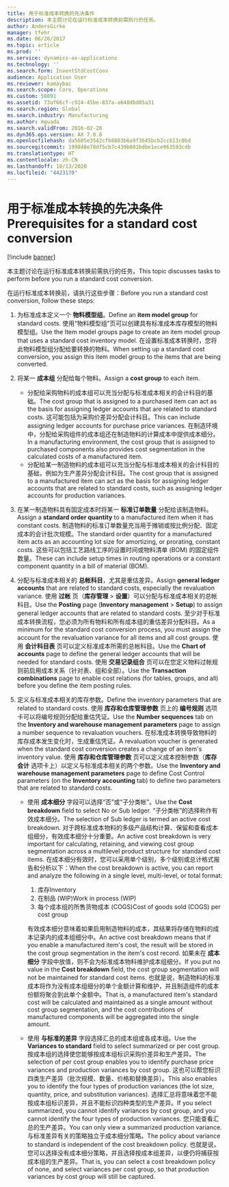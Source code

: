 ```yaml
---
title: 用于标准成本转换的先决条件
description: 本主题讨论在运行标准成本转换前需执行的任务。
author: AndersGirke
manager: tfehr
ms.date: 06/20/2017
ms.topic: article
ms.prod: ''
ms.service: dynamics-ax-applications
ms.technology: ''
ms.search.form: InventStdCostConv
audience: Application User
ms.reviewer: kamaybac
ms.search.scope: Core, Operations
ms.custom: 50891
ms.assetid: 73af66cf-c924-45be-837a-a648dbd05a31
ms.search.region: Global
ms.search.industry: Manufacturing
ms.author: mguada
ms.search.validFrom: 2016-02-28
ms.dyn365.ops.version: AX 7.0.0
ms.openlocfilehash: da5605e3542cfb8803b6a9f3645bcb2cc613c0bd
ms.sourcegitcommit: 199848e78df5cb7c439b001bdbe1ece963593cdb
ms.translationtype: HT
ms.contentlocale: zh-CN
ms.lasthandoff: 10/13/2020
ms.locfileid: "4423170"
---
```

# <a name="prerequisites-for-a-standard-cost-conversion"></a><span data-ttu-id="d12d9-103">用于标准成本转换的先决条件</span><span class="sxs-lookup"><span data-stu-id="d12d9-103">Prerequisites for a standard cost conversion</span></span>

[!include [banner](../includes/banner.md)]

<span data-ttu-id="d12d9-104">本主题讨论在运行标准成本转换前需执行的任务。</span><span class="sxs-lookup"><span data-stu-id="d12d9-104">This topic discusses tasks to perform before you run a standard cost conversion.</span></span> 

<span data-ttu-id="d12d9-105">在运行标准成本转换前，请执行这些步骤：</span><span class="sxs-lookup"><span data-stu-id="d12d9-105">Before you run a standard cost conversion, follow these steps:</span></span>

1.  <span data-ttu-id="d12d9-106">为标准成本定义一个 **物料模型组**。</span><span class="sxs-lookup"><span data-stu-id="d12d9-106">Define an **item model group** for standard costs.</span></span> <span data-ttu-id="d12d9-107">使用“物料模型组”页可以创建具有标准成本库存模型的物料模型组。</span><span class="sxs-lookup"><span data-stu-id="d12d9-107">Use the Item model groups page to create an item model group that uses a standard cost inventory model.</span></span> <span data-ttu-id="d12d9-108">在设置标准成本转换时，您将此物料模型组分配给要转换的物料。</span><span class="sxs-lookup"><span data-stu-id="d12d9-108">When setting up a standard cost conversion, you assign this item model group to the items that are being converted.</span></span>
2.  <span data-ttu-id="d12d9-109">将某一 **成本组** 分配给每个物料。</span><span class="sxs-lookup"><span data-stu-id="d12d9-109">Assign a **cost group** to each item.</span></span>
    -   <span data-ttu-id="d12d9-110">分配给采购物料的成本组可以充当分配与标准成本相关的会计科目的基础。</span><span class="sxs-lookup"><span data-stu-id="d12d9-110">The cost group that is assigned to a purchased item can act as the basis for assigning ledger accounts that are related to standard costs.</span></span> <span data-ttu-id="d12d9-111">这可能包括为采购价差异分配会计科目。</span><span class="sxs-lookup"><span data-stu-id="d12d9-111">This can include assigning ledger accounts for purchase price variances.</span></span> <span data-ttu-id="d12d9-112">在制造环境中，分配给采购组件的成本组还在制造物料的计算成本中提供成本细分。</span><span class="sxs-lookup"><span data-stu-id="d12d9-112">In a manufacturing environment, the cost group that is assigned to purchased components also provides cost segmentation in the calculated costs of a manufactured item.</span></span>
    -   <span data-ttu-id="d12d9-113">分配给某一制造物料的成本组可以充当分配与标准成本相关的会计科目的基础，例如为生产差异分配会计科目。</span><span class="sxs-lookup"><span data-stu-id="d12d9-113">The cost group that is assigned to a manufactured item can act as the basis for assigning ledger accounts that are related to standard costs, such as assigning ledger accounts for production variances.</span></span>

3.  <span data-ttu-id="d12d9-114">在某一制造物料具有固定成本时将某一 **标准订单数量** 分配给该制造物料。</span><span class="sxs-lookup"><span data-stu-id="d12d9-114">Assign a **standard order quantity** to a manufactured item when it has constant costs.</span></span> <span data-ttu-id="d12d9-115">制造物料的标准订单数量充当用于摊销或按比例分配、固定成本的会计批次规模。</span><span class="sxs-lookup"><span data-stu-id="d12d9-115">The standard order quantity for a manufactured item acts as an accounting lot size for amortizing, or prorating, constant costs.</span></span> <span data-ttu-id="d12d9-116">这些可以包括工艺路线工序的设置时间或物料清单 (BOM) 的固定组件数量。</span><span class="sxs-lookup"><span data-stu-id="d12d9-116">These can include setup times in routing operations or a constant component quantity in a bill of material (BOM).</span></span>
4.  <span data-ttu-id="d12d9-117">分配与标准成本相关的 **总帐科目**，尤其是重估差异。</span><span class="sxs-lookup"><span data-stu-id="d12d9-117">Assign **general ledger accounts** that are related to standard costs, especially the revaluation variance.</span></span> <span data-ttu-id="d12d9-118">使用 **过帐** 页（**库存管理** &gt; **设置**）可以分配与标准成本相关的总帐科目。</span><span class="sxs-lookup"><span data-stu-id="d12d9-118">Use the **Posting** page (**Inventory management** &gt; **Setup**) to assign general ledger accounts that are related to standard costs.</span></span> <span data-ttu-id="d12d9-119">至少对于标准成本转换流程，您必须为所有物料和所有成本组的重估差异分配科目。</span><span class="sxs-lookup"><span data-stu-id="d12d9-119">As a minimum for the standard cost conversion process, you must assign the account for the revaluation variance for all items and all cost groups.</span></span> <span data-ttu-id="d12d9-120">使用 **会计科目表** 页可以定义标准成本所需的总帐科目。</span><span class="sxs-lookup"><span data-stu-id="d12d9-120">Use the **Chart of accounts** page to define the general ledger accounts that will be needed for standard costs.</span></span> <span data-ttu-id="d12d9-121">使用 **交易记录组合** 页可以在您定义物料过帐规则前启用成本关系（针对表、组和全部）。</span><span class="sxs-lookup"><span data-stu-id="d12d9-121">Use the **Transaction combinations** page to enable cost relations (for tables, groups, and all) before you define the item posting rules.</span></span>
5.  <span data-ttu-id="d12d9-122">定义与标准成本相关的库存参数。</span><span class="sxs-lookup"><span data-stu-id="d12d9-122">Define the inventory parameters that are related to standard costs.</span></span> <span data-ttu-id="d12d9-123">使用 **库存和仓库管理参数** 页上的 **编号规则** 选项卡可以将编号规则分配给重估凭证。</span><span class="sxs-lookup"><span data-stu-id="d12d9-123">Use the **Number sequences** tab on the **Inventory and warehouse management parameters** page to assign a number sequence to revaluation vouchers.</span></span> <span data-ttu-id="d12d9-124">在标准成本转换导致物料的库存成本发生变化时，生成重估凭证。</span><span class="sxs-lookup"><span data-stu-id="d12d9-124">A revaluation voucher is generated when the standard cost conversion creates a change of an item's inventory value.</span></span> <span data-ttu-id="d12d9-125">使用 **库存和仓库管理参数** 页可以定义成本控制参数（**库存会计** 选项卡上）以定义与标准成本相关的两个参数。</span><span class="sxs-lookup"><span data-stu-id="d12d9-125">Use the **Inventory and warehouse management parameters** page to define Cost Control parameters (on the **Inventory accounting** tab) to define two parameters that are related to standard costs.</span></span>
    -   <span data-ttu-id="d12d9-126">使用 **成本细分** 字段可以选择“否”或“子分类帐”。</span><span class="sxs-lookup"><span data-stu-id="d12d9-126">Use the **Cost breakdown** field to select No or Sub ledger.</span></span> <span data-ttu-id="d12d9-127">“子分类帐”的选择称作有效成本细分。</span><span class="sxs-lookup"><span data-stu-id="d12d9-127">The selection of Sub ledger is termed an active cost breakdown.</span></span> <span data-ttu-id="d12d9-128">对于跨标准成本物料的多级产品结构计算、保留和查看成本组细分，有效成本细分十分重要。</span><span class="sxs-lookup"><span data-stu-id="d12d9-128">An active cost breakdown is very important for calculating, retaining, and viewing cost group segmentation across a multilevel product structure for standard cost items.</span></span> <span data-ttu-id="d12d9-129">在成本细分有效时，您可以采用单个级别，多个级别或总计格式报告和分析以下：</span><span class="sxs-lookup"><span data-stu-id="d12d9-129">When the cost breakdown is active, you can report and analyze the following in a single level, multi-level, or total format:</span></span>
        1.  <span data-ttu-id="d12d9-130">库存</span><span class="sxs-lookup"><span data-stu-id="d12d9-130">Inventory</span></span>
        2.  <span data-ttu-id="d12d9-131">在制品 (WIP)</span><span class="sxs-lookup"><span data-stu-id="d12d9-131">Work in process (WIP)</span></span>
        3.  <span data-ttu-id="d12d9-132">每个成本组的所售货物成本 (COGS)</span><span class="sxs-lookup"><span data-stu-id="d12d9-132">Cost of goods sold (COGS) per cost group</span></span>

        <span data-ttu-id="d12d9-133">有效成本细分意味着如果启用制造物料的成本，其结果将存储在物料的成本记录内的成本组细分中。</span><span class="sxs-lookup"><span data-stu-id="d12d9-133">An active cost breakdown means that if you enable a manufactured item's cost, the result will be stored in the cost group segmentation in the item's cost record.</span></span> <span data-ttu-id="d12d9-134">如果未在 **成本细分** 字段中放值，则不会为标准成本物料维护成本组细分。</span><span class="sxs-lookup"><span data-stu-id="d12d9-134">If you put no value in the **Cost breakdown** field, the cost group segmentation will not be maintained for standard cost items.</span></span> <span data-ttu-id="d12d9-135">也就是说，制造物料的标准成本将作为没有成本组细分的单个金额计算和维护，并且制造组件的成本份额将聚合到此单个金额中。</span><span class="sxs-lookup"><span data-stu-id="d12d9-135">That is, a manufactured item's standard cost will be calculated and maintained as a single amount without cost group segmentation, and the cost contributions of manufactured components will be aggregated into the single amount.</span></span>
    -   <span data-ttu-id="d12d9-136">使用 **与标准的差异** 字段选择汇总的成本组或各成本组。</span><span class="sxs-lookup"><span data-stu-id="d12d9-136">Use the **Variances to standard** field to select summarized or per cost group.</span></span> <span data-ttu-id="d12d9-137">按成本组的选择使您能够按成本组标识采购价差异和生产差异。</span><span class="sxs-lookup"><span data-stu-id="d12d9-137">The selection of per cost group enables you to identify purchase price variances and production variances by cost group.</span></span> <span data-ttu-id="d12d9-138">这也可以帮您标识四类生产差异（批次规模、数量、价格和替换差异）。</span><span class="sxs-lookup"><span data-stu-id="d12d9-138">This also enables you to identify the four types of production variances (the lot size, quantity, price, and substitution variances).</span></span> <span data-ttu-id="d12d9-139">选择汇总将意味着您不能按成本组标识差异，并且不能标识四种类型的生产差异。</span><span class="sxs-lookup"><span data-stu-id="d12d9-139">If you select summarized, you cannot identify variances by cost group, and you cannot identify the four types of production variances.</span></span> <span data-ttu-id="d12d9-140">您只能查看汇总的生产差异。</span><span class="sxs-lookup"><span data-stu-id="d12d9-140">You can only view a summarized production variance.</span></span> <span data-ttu-id="d12d9-141">与标准差异有关的策略独立于成本细分策略。</span><span class="sxs-lookup"><span data-stu-id="d12d9-141">The policy about variance to standard is independent of the cost breakdown policy.</span></span> <span data-ttu-id="d12d9-142">也就是说，您可以选择没有成本细分策略，并且选择按成本组差异，以便仍将捕获按成本组的生产差异。</span><span class="sxs-lookup"><span data-stu-id="d12d9-142">That is, you can select a cost breakdown policy of none, and select variances per cost group, so that production variances by cost group will still be captured.</span></span>





